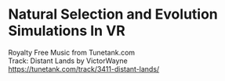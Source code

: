 # Natural Selection and Evolution Simulations In VR

Royalty Free Music from Tunetank.com  
Track: Distant Lands by VictorWayne  
https://tunetank.com/track/3411-distant-lands/